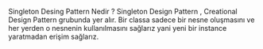 
Singleton Desing Pattern Nedir ? 
Singleton Design Pattern , Creational Design Pattern grubunda yer alır. 
Bir classa sadece bir nesne oluşmasını ve her yerden o nesnenin kullanılmasını sağlarız yani yeni bir instance yaratmadan erişim sağlarız.
